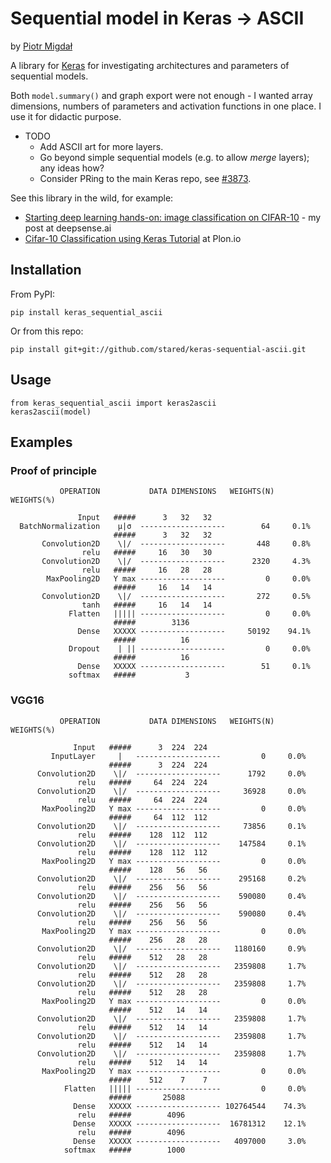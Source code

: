 # Sequential model in Keras -> ASCII

by [Piotr Migdał](http://p.migdal.pl/)

A library for [Keras](https://keras.io/) for investigating architectures and parameters of sequential models.

Both `model.summary()` and graph export were not enough - I wanted array dimensions, numbers of parameters and activation functions in one place.
I use it for didactic purpose.

* TODO
  * Add ASCII art for more layers.
  * Go beyond simple sequential models (e.g. to allow *merge* layers); any ideas how?
  * Consider PRing to the main Keras repo, see [#3873](https://github.com/fchollet/keras/issues/3873).

See this library in the wild, for example:

* [Starting deep learning hands-on: image classification on CIFAR-10](https://blog.deepsense.ai/deep-learning-hands-on-image-classification/) - my post at deepsense.ai
* [Cifar-10 Classification using Keras Tutorial](https://blog.plon.io/tutorials/cifar-10-classification-using-keras-tutorial/) at Plon.io

## Installation

From PyPI:

```
pip install keras_sequential_ascii
```

Or from this repo:


```
pip install git+git://github.com/stared/keras-sequential-ascii.git
```

## Usage

```
from keras_sequential_ascii import keras2ascii
keras2ascii(model)
```

## Examples

### Proof of principle

```
           OPERATION           DATA DIMENSIONS   WEIGHTS(N)   WEIGHTS(%)

               Input   #####      3   32   32
  BatchNormalization    μ|σ  -------------------        64     0.1%
                       #####      3   32   32
       Convolution2D    \|/  -------------------       448     0.8%
                relu   #####     16   30   30
       Convolution2D    \|/  -------------------      2320     4.3%
                relu   #####     16   28   28
        MaxPooling2D   Y max -------------------         0     0.0%
                       #####     16   14   14
       Convolution2D    \|/  -------------------       272     0.5%
                tanh   #####     16   14   14
             Flatten   ||||| -------------------         0     0.0%
                       #####        3136
               Dense   XXXXX -------------------     50192    94.1%
                       #####          16
             Dropout    | || -------------------         0     0.0%
                       #####          16
               Dense   XXXXX -------------------        51     0.1%
             softmax   #####           3
```

### VGG16

```
           OPERATION           DATA DIMENSIONS   WEIGHTS(N)   WEIGHTS(%)

              Input   #####      3  224  224
         InputLayer     |   -------------------         0     0.0%
                      #####      3  224  224
      Convolution2D    \|/  -------------------      1792     0.0%
               relu   #####     64  224  224
      Convolution2D    \|/  -------------------     36928     0.0%
               relu   #####     64  224  224
       MaxPooling2D   Y max -------------------         0     0.0%
                      #####     64  112  112
      Convolution2D    \|/  -------------------     73856     0.1%
               relu   #####    128  112  112
      Convolution2D    \|/  -------------------    147584     0.1%
               relu   #####    128  112  112
       MaxPooling2D   Y max -------------------         0     0.0%
                      #####    128   56   56
      Convolution2D    \|/  -------------------    295168     0.2%
               relu   #####    256   56   56
      Convolution2D    \|/  -------------------    590080     0.4%
               relu   #####    256   56   56
      Convolution2D    \|/  -------------------    590080     0.4%
               relu   #####    256   56   56
       MaxPooling2D   Y max -------------------         0     0.0%
                      #####    256   28   28
      Convolution2D    \|/  -------------------   1180160     0.9%
               relu   #####    512   28   28
      Convolution2D    \|/  -------------------   2359808     1.7%
               relu   #####    512   28   28
      Convolution2D    \|/  -------------------   2359808     1.7%
               relu   #####    512   28   28
       MaxPooling2D   Y max -------------------         0     0.0%
                      #####    512   14   14
      Convolution2D    \|/  -------------------   2359808     1.7%
               relu   #####    512   14   14
      Convolution2D    \|/  -------------------   2359808     1.7%
               relu   #####    512   14   14
      Convolution2D    \|/  -------------------   2359808     1.7%
               relu   #####    512   14   14
       MaxPooling2D   Y max -------------------         0     0.0%
                      #####    512    7    7
            Flatten   ||||| -------------------         0     0.0%
                      #####       25088
              Dense   XXXXX ------------------- 102764544    74.3%
               relu   #####        4096
              Dense   XXXXX -------------------  16781312    12.1%
               relu   #####        4096
              Dense   XXXXX -------------------   4097000     3.0%
            softmax   #####        1000
```
